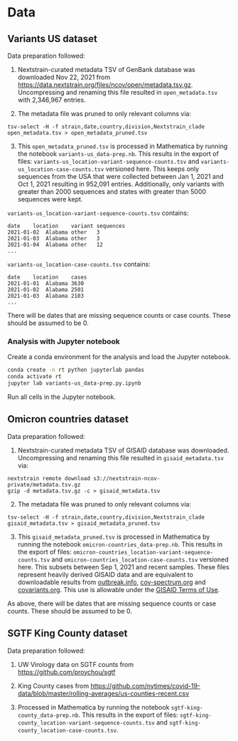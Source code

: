 # Data

## Variants US dataset

Data preparation followed:

1. Nextstrain-curated metadata TSV of GenBank database was downloaded Nov 22, 2021 from https://data.nextstrain.org/files/ncov/open/metadata.tsv.gz. Uncompressing and renaming this file resulted in `open_metadata.tsv` with 2,346,967 entries.

2. The metadata file was pruned to only relevant columns via:
```
tsv-select -H -f strain,date,country,division,Nextstrain_clade open_metadata.tsv > open_metadata_pruned.tsv
```

3. This `open_metadata_pruned.tsv` is processed in Mathematica by running the notebook `variants-us_data-prep.nb`. This results in the export of files: `variants-us_location-variant-sequence-counts.tsv` and `variants-us_location-case-counts.tsv` versioned here. This keeps only sequences from the USA that were collected between Jan 1, 2021 and Oct 1, 2021 resulting in 952,091 entries. Additionally, only variants with greater than 2000 sequences and states with greater than 5000 sequences were kept.

`variants-us_location-variant-sequence-counts.tsv` contains:
```
date	location	variant	sequences
2021-01-02	Alabama	other	3
2021-01-03	Alabama	other	3
2021-01-04	Alabama	other	12
...
```

`variants-us_location-case-counts.tsv` contains:
```
date	location	cases
2021-01-01	Alabama	3630
2021-01-02	Alabama	2501
2021-01-03	Alabama	2103
...
```

There will be dates that are missing sequence counts or case counts. These should be assumed to be 0.

### Analysis with Jupyter notebook

Create a conda environment for the analysis and load the Jupyter notebook.

``` bash
conda create -n rt python jupyterlab pandas
conda activate rt
jupyter lab variants-us_data-prep.py.ipynb
```

Run all cells in the Jupyter notebook.

## Omicron countries dataset

Data preparation followed:

1. Nextstrain-curated metadata TSV of GISAID database was downloaded. Uncompressing and renaming this file resulted in `gisaid_metadata.tsv` via:
```
nextstrain remote download s3://nextstrain-ncov-private/metadata.tsv.gz
gzip -d metadata.tsv.gz -c > gisaid_metadata.tsv
```

2. The metadata file was pruned to only relevant columns via:
```
tsv-select -H -f strain,date,country,division,Nextstrain_clade gisaid_metadata.tsv > gisaid_metadata_pruned.tsv
```

3. This `gisaid_metadata_pruned.tsv` is processed in Mathematica by running the notebook `omicron-countries_data-prep.nb`. This results in the export of files: `omicron-countries_location-variant-sequence-counts.tsv` and `omicron-countries_location-case-counts.tsv` versioned here. This subsets between Sep 1, 2021 and recent samples. These files represent heavily derived GISAID data and are equivalent to downloadable results from [outbreak.info](https://outbreak.info), [cov-spectrum.org](https://cov-spectrum.org) and [covariants.org](https://covariants.org). This use is allowable under the [GISAID Terms of Use](https://www.gisaid.org/registration/terms-of-use/).

As above, there will be dates that are missing sequence counts or case counts. These should be assumed to be 0.

## SGTF King County dataset

Data preparation followed:

1. UW Virology data on SGTF counts from https://github.com/proychou/sgtf

2. King County cases from https://github.com/nytimes/covid-19-data/blob/master/rolling-averages/us-counties-recent.csv

3. Processed in Mathematica by running the notebook `sgtf-king-county_data-prep.nb`. This results in the export of files: `sgtf-king-county_location-variant-sequence-counts.tsv` and `sgtf-king-county_location-case-counts.tsv`.
